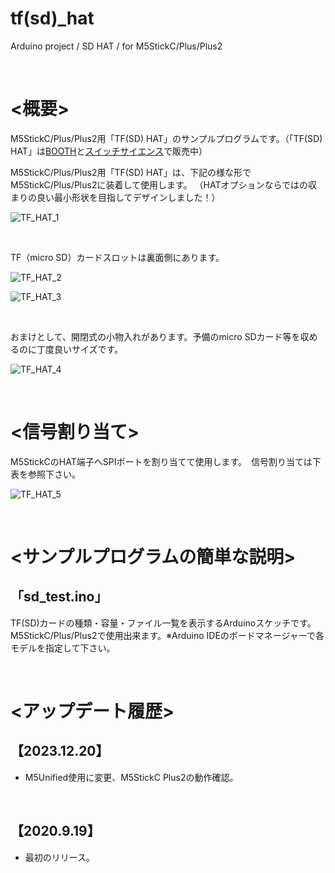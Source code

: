# tf(sd)_hat
Arduino project / SD HAT / for M5StickC/Plus/Plus2

<br>

# <概要>

M5StickC/Plus/Plus2用「TF(SD) HAT」のサンプルプログラムです。（「TF(SD) HAT」は[BOOTH](https://kitto-yakudatsu.booth.pm/items/2385035)と[スイッチサイエンス](https://www.switch-science.com/catalog/9551)で販売中）<br>

M5StickC/Plus/Plus2用「TF(SD) HAT」は、下記の様な形でM5StickC/Plus/Plus2に装着して使用します。
（HATオプションならではの収まりの良い最小形状を目指してデザインしました！）

![TF_HAT_1](https://kitto-yakudatsu.com/wp/wp-content/uploads/2024/03/P1440366.jpg)

<br>

TF（micro SD）カードスロットは裏面側にあります。

![TF_HAT_2](https://kitto-yakudatsu.com/wp/wp-content/uploads/2024/03/P1440373.jpg)

![TF_HAT_3](https://kitto-yakudatsu.com/wp/wp-content/uploads/2024/03/P1440374.jpg)

<br>

おまけとして、開閉式の小物入れがあります。予備のmicro SDカード等を収めるのに丁度良いサイズです。

![TF_HAT_4](https://kitto-yakudatsu.com/wp/wp-content/uploads/2024/03/P1440376.jpg)

<br>

# <信号割り当て>

M5StickCのHAT端子へSPIポートを割り当てて使用します。　信号割り当ては下表を参照下さい。

![TF_HAT_5](https://kitto-yakudatsu.com/wp/wp-content/uploads/2024/03/SD_HAT_sch.png)

<br>

# <サンプルプログラムの簡単な説明>

## 「sd_test.ino」
TF(SD)カードの種類・容量・ファイル一覧を表示するArduinoスケッチです。<br>
M5StickC/Plus/Plus2で使用出来ます。※Arduino IDEのボードマネージャーで各モデルを指定して下さい。

<br>

# <アップデート履歴>

## 【2023.12.20】

* M5Unified使用に変更、M5StickC Plus2の動作確認。

<br>

## 【2020.9.19】

* 最初のリリース。

